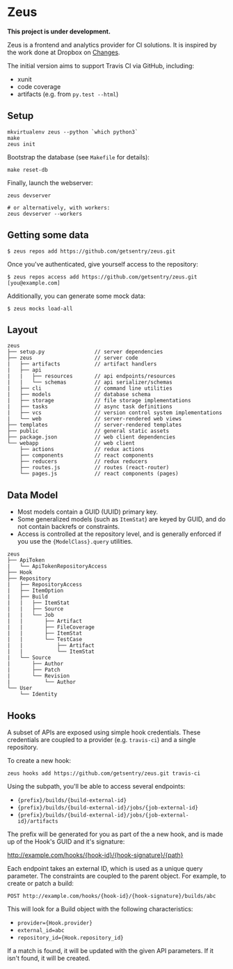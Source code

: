# Zeus

**This project is under development.**

Zeus is a frontend and analytics provider for CI solutions. It is inspired by the work done at Dropbox on [Changes](https://github.com/dropbox/changes/).

The initial version aims to support Travis CI via GitHub, including:

- xunit
- code coverage
- artifacts (e.g. from ``py.test --html``)

## Setup

```shell
mkvirtualenv zeus --python `which python3`
make
zeus init
```

Bootstrap the database (see ``Makefile`` for details):

```shell
make reset-db
```

Finally, launch the webserver:

```shell
zeus devserver

# or alternatively, with workers:
zeus devserver --workers
```

## Getting some data

```shell
$ zeus repos add https://github.com/getsentry/zeus.git
```

Once you've authenticated, give yourself access to the repository:

```shell
$ zeus repos access add https://github.com/getsentry/zeus.git [you@example.com]
```

Additionally, you can generate some mock data:

```shell
$ zeus mocks load-all
```

## Layout

```
zeus
├── setup.py                // server dependencies
├── zeus                    // server code
|   ├── artifacts           // artifact handlers
|   ├── api
|   |   ├── resources       // api endpoints/resources
|   |   └── schemas         // api serializer/schemas
|   ├── cli                 // command line utilities
|   ├── models              // database schema
|   ├── storage             // file storage implementations
|   ├── tasks               // async task definitions
|   ├── vcs                 // version control system implementations
|   └── web                 // server-rendered web views
├── templates               // server-rendered templates
├── public                  // general static assets
├── package.json            // web client dependencies
└── webapp                  // web client
    ├── actions             // redux actions
    ├── components          // react components
    ├── reducers            // redux reducers
    ├── routes.js           // routes (react-router)
    └── pages.js            // react components (pages)
```

## Data Model

- Most models contain a GUID (UUID) primary key.
- Some generalized models (such as ``ItemStat``) are keyed by GUID, and do not contain backrefs or constraints.
- Access is controlled at the repository level, and is generally enforced if you use the ``{ModelClass}.query`` utilities.

```
zeus
├── ApiToken
|   └── ApiTokenRepositoryAccess
├── Hook
├── Repository
|   ├── RepositoryAccess
|   ├── ItemOption
|   ├── Build
|   |   ├── ItemStat
|   |   ├── Source
|   |   └── Job
|   |       ├── Artifact
|   |       ├── FileCoverage
|   |       ├── ItemStat
|   |       └── TestCase
|   |           ├── Artifact
|   |           └── ItemStat
|   └── Source
|       ├── Author
|       ├── Patch
|       └── Revision
|           └── Author
└── User
    └── Identity
```


## Hooks

A subset of APIs are exposed using simple hook credentials. These credentials are coupled to a provider (e.g. `travis-ci`) and a single repository.

To create a new hook:

```
zeus hooks add https://github.com/getsentry/zeus.git travis-ci
```

Using the subpath, you'll be able to access several endpoints:

- `{prefix}/builds/{build-external-id}`
- `{prefix}/builds/{build-external-id}/jobs/{job-external-id}`
- `{prefix}/builds/{build-external-id}/jobs/{job-external-id}/artifacts`

The prefix will be generated for you as part of the a new hook, and is made up of the Hook's GUID and it's signature:

http://example.com/hooks/{hook-id}/{hook-signature}/{path}

Each endpoint takes an external ID, which is used as a unique query parameter. The constraints are coupled to the parent object. For example, to create or patch a build:

```
POST http://example.com/hooks/{hook-id}/{hook-signature}/builds/abc
```

This will look for a Build object with the following characteristics:

- `provider={Hook.provider}`
- `external_id=abc`
- `repository_id={Hook.repository_id}`

If a match is found, it will be updated with the given API parameters. If it isn't found, it will be created.
